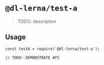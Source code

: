 # `@dl-lerna/test-a`

> TODO: description

## Usage

```
const testA = require('@dl-lerna/test-a');

// TODO: DEMONSTRATE API
```
